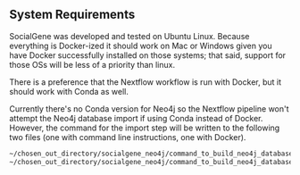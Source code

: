 ## System Requirements

SocialGene was developed and tested on Ubuntu Linux. Because everything is Docker-ized it should work on Mac or Windows given you have Docker successfully installed on those systems; that said, support for those OSs will be less of a priority than linux.

There is a preference that the Nextflow workflow is run with Docker, but it should work with Conda as well.

Currently there's no Conda version for Neo4j so the Nextflow pipeline won't attempt the Neo4j database import if using Conda instead of Docker. However, the command for the import step will be written to the following two files (one with command line instructions, one with Docker).

```sh
~/chosen_out_directory/socialgene_neo4j/command_to_build_neo4j_database_with_docker.sh
~/chosen_out_directory/socialgene_neo4j/command_to_build_neo4j_database.sh
```
